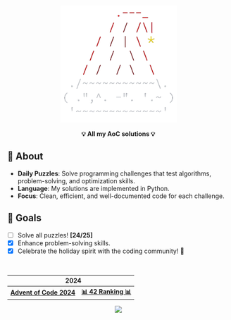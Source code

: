 <div align=center>

<img src="./media/AoC.png" width=265 alt="Advent of Code">

<span><b>**💡 All my AoC solutions 💡**</b></span>

</div>

## 📜 About

- **Daily Puzzles**: Solve programming challenges that test algorithms, problem-solving, and optimization skills.
- **Language**: My solutions are implemented in Python.
- **Focus**: Clean, efficient, and well-documented code for each challenge.

## 🎯 Goals

- [ ] Solve all puzzles! **[24/25]**
- [x] Enhance problem-solving skills.
- [x] Celebrate the holiday spirit with the coding community! 🎅

<br>

<div align=center>

  <table>
    <thead>
    <tr>
      <th colspan="2"> &nbsp;&nbsp;&nbsp;<b>2024</b></th>
    </tr>
    </thead>
  <tbody>
    <tr>
      <td>
        <a href=https://adventofcode.com/2024/><b>Advent of Code 2024</b></a>
      </td>
      <td>
        <a href="https://aoc.42barcelona.com/ranking/es"><b>📊 42 Ranking 📊</b></a>
      </td>
    </tr>
  </tbody>
  </table>

  <img src="https://wakatime.com/badge/user/43299b95-37b5-4319-89dd-7bbef7fb1dcb/project/c77ce4ac-84ce-43b9-820f-53cdb6302e3b.svg" width=160>

</div>
